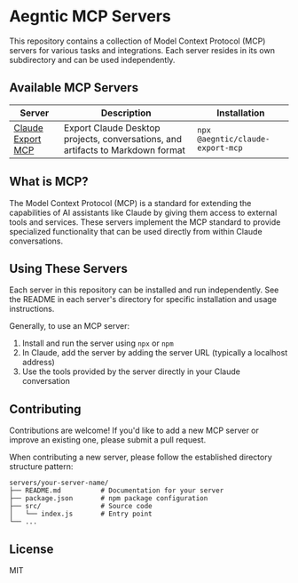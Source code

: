 # Aegntic MCP Servers

This repository contains a collection of Model Context Protocol (MCP) servers for various tasks and integrations. Each server resides in its own subdirectory and can be used independently.

## Available MCP Servers

| Server | Description | Installation |
|--------|-------------|-------------|
| [Claude Export MCP](servers/claude-export-mcp) | Export Claude Desktop projects, conversations, and artifacts to Markdown format | `npx @aegntic/claude-export-mcp` |

## What is MCP?

The Model Context Protocol (MCP) is a standard for extending the capabilities of AI assistants like Claude by giving them access to external tools and services. These servers implement the MCP standard to provide specialized functionality that can be used directly from within Claude conversations.

## Using These Servers

Each server in this repository can be installed and run independently. See the README in each server's directory for specific installation and usage instructions.

Generally, to use an MCP server:

1. Install and run the server using `npx` or `npm`
2. In Claude, add the server by adding the server URL (typically a localhost address)
3. Use the tools provided by the server directly in your Claude conversation

## Contributing

Contributions are welcome! If you'd like to add a new MCP server or improve an existing one, please submit a pull request.

When contributing a new server, please follow the established directory structure pattern:

```
servers/your-server-name/
├── README.md          # Documentation for your server
├── package.json       # npm package configuration  
├── src/               # Source code
│   └── index.js       # Entry point
└── ...
```

## License

MIT